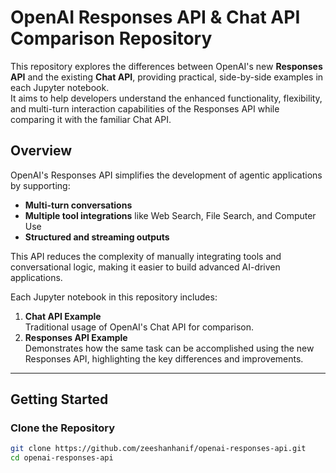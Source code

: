 # OpenAI Responses API & Chat API Comparison Repository

This repository explores the differences between OpenAI's new **Responses API** and the existing **Chat API**, providing practical, side-by-side examples in each Jupyter notebook.  
It aims to help developers understand the enhanced functionality, flexibility, and multi-turn interaction capabilities of the Responses API while comparing it with the familiar Chat API.

## Overview

OpenAI's Responses API simplifies the development of agentic applications by supporting:
- **Multi-turn conversations**  
- **Multiple tool integrations** like Web Search, File Search, and Computer Use  
- **Structured and streaming outputs**  

This API reduces the complexity of manually integrating tools and conversational logic, making it easier to build advanced AI-driven applications.

Each Jupyter notebook in this repository includes:
1. **Chat API Example**  
   Traditional usage of OpenAI's Chat API for comparison.
2. **Responses API Example**  
   Demonstrates how the same task can be accomplished using the new Responses API, highlighting the key differences and improvements.

---

## Getting Started

### Clone the Repository  
```bash
git clone https://github.com/zeeshanhanif/openai-responses-api.git
cd openai-responses-api


